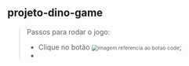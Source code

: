 ## projeto-dino-game

> Passos para rodar o jogo:
>
> - Clique no botão <img src="C:\Users\HABACUQUE\Desktop\Capturar.PNG" alt="imagem referencia ao botao code" style="zoom:75%;" />;
> - 

